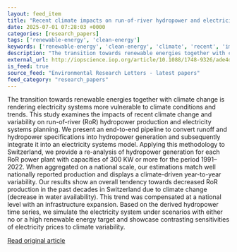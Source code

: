 ```yaml
---
layout: feed_item
title: "Recent climate impacts on run-of-river hydropower and electricity systems planning in Switzerland"
date: 2025-07-01 07:28:03 +0000
categories: [research_papers]
tags: ['renewable-energy', 'clean-energy']
keywords: ['renewable-energy', 'clean-energy', 'climate', 'recent', 'impacts']
description: "The transition towards renewable energies together with climate change is rendering electricity systems more vulnerable to climate conditions and trends"
external_url: http://iopscience.iop.org/article/10.1088/1748-9326/ade4df
is_feed: true
source_feed: "Environmental Research Letters - latest papers"
feed_category: "research_papers"
---
```


The transition towards renewable energies together with climate change is rendering electricity systems more vulnerable to climate conditions and trends. This study examines the impacts of recent climate change and variability on run-of-river (RoR) hydropower production and electricity systems planning. We present an end-to-end pipeline to convert runoff and hydropower specifications into hydropower generation and subsequently integrate it into an electricity systems model. Applying this methodology to Switzerland, we provide a re-analysis of hydropower generation for each RoR power plant with capacities of 300 KW or more for the period 1991–2022. When aggregated on a national scale, our estimations match well nationally reported production and displays a climate-driven year-to-year variability. Our results show an overall tendency towards decreased RoR production in the past decades in Switzerland due to climate change (decrease in water availability). This trend was compensated at a national level with an infrastructure expansion. Based on the derived hydropower time series, we simulate the electricity system under scenarios with either no or a high renewable energy target and showcase contrasting sensitivities of electricity prices to climate variability.

[Read original article](http://iopscience.iop.org/article/10.1088/1748-9326/ade4df)
